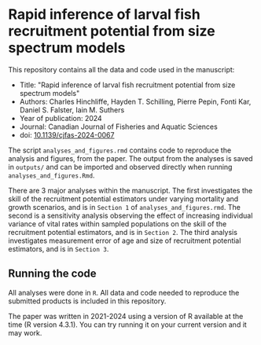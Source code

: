 # Rapid inference of larval fish recruitment potential from size spectrum models
This repository contains all the data and code used in the manuscript:

* Title: "Rapid inference of larval fish recruitment potential from size spectrum models"
* Authors: Charles Hinchliffe, Hayden T. Schilling, Pierre Pepin, Fonti Kar, Daniel S. Falster, Iain M. Suthers
* Year of publication: 2024
* Journal: Canadian Journal of Fisheries and Aquatic Sciences
* doi: [10.1139/cjfas-2024-0067](https://doi.org/10.1139/cjfas-2024-0067)


The script `analyses_and_figures.rmd` contains code to reproduce the analysis and figures, from the paper. The output from the analyses is saved in `outputs/` and can be imported and observed directly when running `analyses_and_figures.Rmd`.

There are 3 major analyses within the manuscript. The first investigates the skill of the recruitment potential estimators under varying mortality and growth scenarios, and is in `Section 1`  of `analyses_and_figures.rmd`. The second is a sensitivity analysis observing the effect of increasing individual variance of vital rates within sampled populations on the skill of the recruitment potential estimators, and is in `Section 2`. The third analysis investigates measurement error of age and size of recruitment potential estimators, and is in `Section 3`.

## Running the code

All analyses were done in `R`. All data and code needed to reproduce the submitted products is included in this repository. 

The paper was written in 2021-2024 using a version of R available at the time (R version 4.3.1). You can try running it on your current version and it may work. 
